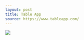 ```yaml
---
layout: post
title: Table App
source: https://www.tableapp.com/
---
```


<img src="{{ site.baseurl }}/img/statap_img/tableapp.png">
